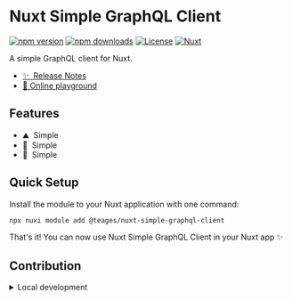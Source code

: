 # Nuxt Simple GraphQL Client

[![npm version][npm-version-src]][npm-version-href]
[![npm downloads][npm-downloads-src]][npm-downloads-href]
[![License][license-src]][license-href]
[![Nuxt][nuxt-src]][nuxt-href]

A simple GraphQL client for Nuxt.

- [✨ &nbsp;Release Notes](/CHANGELOG.md)
- [🏀 Online playground](https://stackblitz.com/github/teages/nuxt-simple-graphql-client?file=playground%2Fapp.vue)
<!-- - [📖 &nbsp;Documentation](https://example.com) -->

## Features

<!-- Highlight some of the features your module provide here -->
- ⛰ &nbsp;Simple
- 🚠 &nbsp;Simple
- 🌲 &nbsp;Simple

## Quick Setup

Install the module to your Nuxt application with one command:

```bash
npx nuxi module add @teages/nuxt-simple-graphql-client
```

That's it! You can now use Nuxt Simple GraphQL Client in your Nuxt app ✨

## Contribution

<details>
  <summary>Local development</summary>

  ```bash
  # Install dependencies
  pnpm install

  # Generate type stubs
  pnpm run dev:prepare

  # Develop with the playground
  pnpm run dev

  # Build the playground
  pnpm run dev:build

  # Run ESLint
  pnpm run lint

  # Run Vitest
  pnpm run test
  pnpm run test:watch

  # Release new version
  pnpm run release
  ```

</details>

<!-- Badges -->
[npm-version-src]: https://img.shields.io/npm/v/@teages/nuxt-simple-graphql-client/latest.svg?style=flat&colorA=020420&colorB=00DC82
[npm-version-href]: https://npmjs.com/package/@teages/nuxt-simple-graphql-client

[npm-downloads-src]: https://img.shields.io/npm/dm/@teages/nuxt-simple-graphql-client.svg?style=flat&colorA=020420&colorB=00DC82
[npm-downloads-href]: https://npm.chart.dev/@teages/nuxt-simple-graphql-client

[license-src]: https://img.shields.io/npm/l/@teages/nuxt-simple-graphql-client.svg?style=flat&colorA=020420&colorB=00DC82
[license-href]: https://npmjs.com/package/@teages/nuxt-simple-graphql-client

[nuxt-src]: https://img.shields.io/badge/Nuxt-020420?logo=nuxt.js
[nuxt-href]: https://nuxt.com
